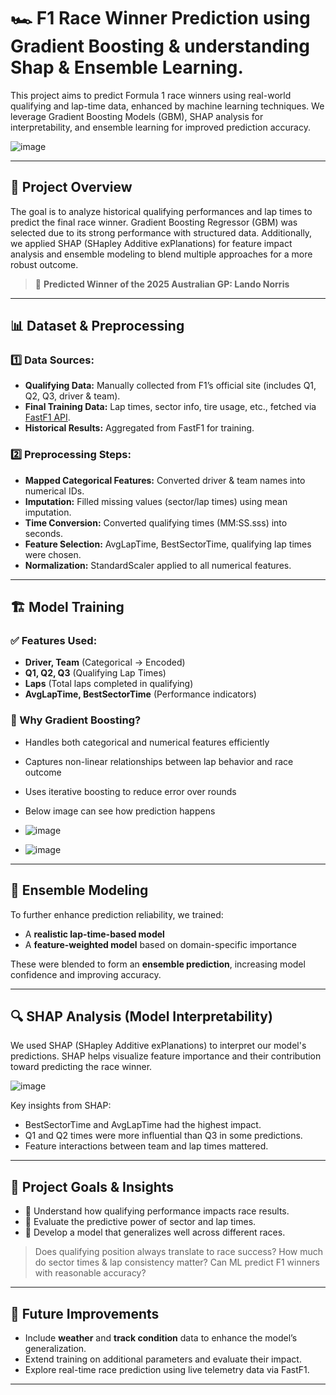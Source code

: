 # 🏎️ F1 Race Winner Prediction using Gradient Boosting & understanding Shap & Ensemble Learning.

This project aims to predict Formula 1 race winners using real-world qualifying and lap-time data, enhanced by machine learning techniques. We leverage Gradient Boosting Models (GBM), SHAP analysis for interpretability, and ensemble learning for improved prediction accuracy.

![image](https://github.com/user-attachments/assets/65904534-b34c-4a0a-9c9b-e6f979df10db)

---

## 🚀 Project Overview

The goal is to analyze historical qualifying performances and lap times to predict the final race winner. Gradient Boosting Regressor (GBM) was selected due to its strong performance with structured data. Additionally, we applied SHAP (SHapley Additive exPlanations) for feature impact analysis and ensemble modeling to blend multiple approaches for a more robust outcome.

> 🏁 **Predicted Winner of the 2025 Australian GP: Lando Norris**

---

## 📊 Dataset & Preprocessing

### 1️⃣ Data Sources:
- **Qualifying Data:** Manually collected from F1’s official site (includes Q1, Q2, Q3, driver & team).
- **Final Training Data:** Lap times, sector info, tire usage, etc., fetched via [FastF1 API](https://theoehrly.github.io/Fast-F1/).
- **Historical Results:** Aggregated from FastF1 for training.

### 2️⃣ Preprocessing Steps:
- **Mapped Categorical Features:** Converted driver & team names into numerical IDs.
- **Imputation:** Filled missing values (sector/lap times) using mean imputation.
- **Time Conversion:** Converted qualifying times (MM:SS.sss) into seconds.
- **Feature Selection:** AvgLapTime, BestSectorTime, qualifying lap times were chosen.
- **Normalization:** StandardScaler applied to all numerical features.

---

## 🏗️ Model Training

### ✅ Features Used:
- **Driver, Team** (Categorical → Encoded)
- **Q1, Q2, Q3** (Qualifying Lap Times)
- **Laps** (Total laps completed in qualifying)
- **AvgLapTime, BestSectorTime** (Performance indicators)

### 🌟 Why Gradient Boosting?
- Handles both categorical and numerical features efficiently
- Captures non-linear relationships between lap behavior and race outcome
- Uses iterative boosting to reduce error over rounds
- Below image can see how prediction happens
  

- ![image](https://github.com/user-attachments/assets/698b3404-91c6-4072-936c-cd2853cb7699)


- ![image](https://github.com/user-attachments/assets/f8bc3ba5-597b-4743-8b85-4f17eed4c031)


---

## 🤖 Ensemble Modeling

To further enhance prediction reliability, we trained:
- A **realistic lap-time-based model**
- A **feature-weighted model** based on domain-specific importance

These were blended to form an **ensemble prediction**, increasing model confidence and improving accuracy.

---

## 🔍 SHAP Analysis (Model Interpretability)

We used SHAP (SHapley Additive exPlanations) to interpret our model's predictions. SHAP helps visualize feature importance and their contribution toward predicting the race winner.

![image](https://github.com/user-attachments/assets/4cbba3b2-2d87-4867-a571-09edf5ca2f33)



Key insights from SHAP:
- BestSectorTime and AvgLapTime had the highest impact.
- Q1 and Q2 times were more influential than Q3 in some predictions.
- Feature interactions between team and lap times mattered.

---

## 🎯 Project Goals & Insights

- 📌 Understand how qualifying performance impacts race results.
- 📌 Evaluate the predictive power of sector and lap times.
- 📌 Develop a model that generalizes well across different races.

> Does qualifying position always translate to race success?
> How much do sector times & lap consistency matter?
> Can ML predict F1 winners with reasonable accuracy?

---

## 🔧 Future Improvements

- Include **weather** and **track condition** data to enhance the model’s generalization.
- Extend training on additional parameters and evaluate their impact.
- Explore real-time race prediction using live telemetry data via FastF1.

---

